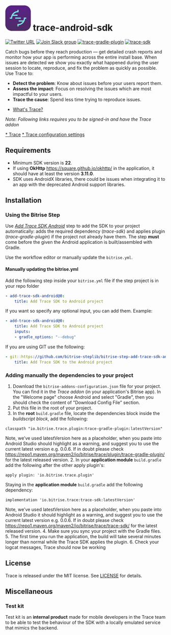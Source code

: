 # [<img src="assets/logo.jpeg"  width="80" height="80">](https://www.bitrise.io/add-ons/trace-mobile-monitoring) trace-android-sdk
[![Twitter URL](https://img.shields.io/twitter/url?style=social&url=https%3A%2F%2Ftwitter.com%2Fbitrise)](https://twitter.com/bitrise)
[![Join Slack group](https://img.shields.io/badge/Chat-Slack-blue?link=https://chat.bitrise.io/)](https://chat.bitrise.io/)
[![trace-gradle-plugin](https://img.shields.io/maven-central/v/io.bitrise.trace.plugin/trace-gradle-plugin?label=trace-gradle-plugin)](https://search.maven.org/artifact/io.bitrise.trace.plugin/trace-gradle-plugin/)
[![trace-sdk](https://img.shields.io/maven-central/v/io.bitrise.trace/trace-sdk?label=trace-sdk)](https://search.maven.org/artifact/io.bitrise.trace/trace-sdk/)

Catch bugs before they reach production — get detailed crash reports and monitor how your app is 
performing across the entire install base. When issues are detected we show you exactly what 
happened during the user session to locate, reproduce, and fix the problem as quickly as possible.
Use Trace to:
- **Detect the problem**: Know about issues before your users report them.
- **Assess the impact**: Focus on resolving the issues which are most impactful to your users.
- **Trace the cause**: Spend less time trying to reproduce issues.

* [What's Trace?](https://www.bitrise.io/add-ons/trace-mobile-monitoring)

*Note: Following links requires you to be signed-in and have the Trace addon*  
  
[* Trace](https://trace.bitrise.io) [* Trace configuration settings](https://trace.bitrise.io/settings)

## Requirements

* Minimum SDK version is **22**.
* If using **OkHttp** <https://square.github.io/okhttp/> in the application, it should have at least
 the version **3.11.0**.
* SDK uses AndroidX libraries, there could be issues when integrating it to an app with the 
deprecated Android support libraries.

## Installation

### Using the Bitrise Step

Use *[Add Trace SDK Android](https://www.bitrise.io/integrations/steps/add-trace-sdk-android)* step 
to add the SDK to your project automatically: adds the required dependency (*trace-sdk*) and applies 
plugin (*trace-gradle-plugin*) if the project not already have them. The step **must** come before 
the given the Android application is built/assembled with Gradle.

Use the workflow editor or manually update the `bitrise.yml`.

#### Manually updating the bitrise.yml 

Add the following step inside your `bitrise.yml` file if the step project is in your repo folder
```yml
- add-trace-sdk-android@0:
    title: Add Trace SDK to Android project
```

If you want so specify any optional input, you can add them. Example:
```yml
- add-trace-sdk-android@0:
    title: Add Trace SDK to Android project
    inputs:
    - gradle_options: "--debug"
```

If you are using GIT use the following:
```yml
- git::https://github.com/bitrise-steplib/bitrise-step-add-trace-sdk-android.git@main:
    title: Add Trace SDK to the Android project
```

### Adding manually the dependencies to your project

1. Download the `bitrise-addons-configuration.json` file for your project. You can find it in the 
*Trace addon* (in your application's Bitrise app). In the "Welcome page" choose Android and select 
"Gradle", then you should check the content of "Download Config File" section.
2. Put this file in the root of your project. 
3. In the **root** `build.gradle` file, locate the dependencies block inside the 
*buildscript block*, add the following:
```
classpath "io.bitrise.trace.plugin:trace-gradle-plugin:latestVersion"
```
Note, we’ve used latestVersion here as a placeholder, when you paste into Android Studio should 
highlight as a warning, and suggest you to use the current latest version e.g. 0.0.6. If in doubt 
please check <https://repo1.maven.org/maven2/io/bitrise/trace/plugin/trace-gradle-plugin/> for the 
latest released version.
2. In your **application module** `build.gradle` add the following after the other apply plugin's:
```
apply plugin: 'io.bitrise.trace.plugin'
```
Staying in the **application module** `build.gradle` add the following dependency:
```
implementation 'io.bitrise.trace:trace-sdk:latestVersion'
```
Note, we’ve used latestVersion here as a placeholder, when you paste into Android Studio it should 
highlight as a warning, and suggest you to use the current latest version e.g. 0.0.6. If in doubt 
please check <https://repo1.maven.org/maven2/io/bitrise/trace/trace-sdk/> for the latest released 
version.
4. Make sure you sync your project with the Gradle files.
5. The first time you run the application, the build will take several minutes longer than normal 
while the Trace SDK applies the plugin. 
6. Check your logcat messages, Trace should now be working

## License
Trace is released under the MIT license. See 
[LICENSE](https://github.com/bitrise-io//trace-android-sdk/blob/main/LICENSE.md) for details.

## Miscellaneous

### Test kit

Test kit is an **internal product** made for mobile developers in the Trace team to be able to test 
the behaviour of the SDK with a locally emulated service that mimics the backend.